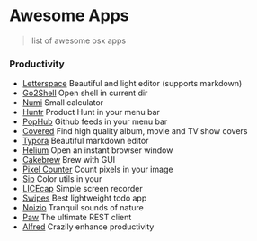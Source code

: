 # Awesome Apps
> list of awesome osx apps

### Productivity
+ [Letterspace](https://programmerbird.com/letterspace/) Beautiful and light editor (supports markdown)
+ [Go2Shell](http://zipzapmac.com/go2shell) Open shell in current dir
+ [Numi](http://numi.io/) Small calculator
+ [Huntr](http://huntr.us/) Product Hunt in your menu bar
+ [PopHub](http://questbe.at/pophub/) Github feeds in your menu bar
+ [Covered](https://itunes.apple.com/us/app/covered/id860548294?mt=12) Find high quality album, movie and TV show covers
+ [Typora](http://typora.io/) Beautiful markdown editor
+ [Helium](http://jadengeller.github.io/Helium/) Open an instant browser window
+ [Cakebrew](https://www.cakebrew.com/) Brew with GUI
+ [Pixel Counter](http://aerolab.github.io/pixelcounterapp/) Count pixels in your image
+ [Sip](http://theolabrothers.com/) Color utils in your
+ [LICEcap](http://www.cockos.com/licecap/) Simple screen recorder
+ [Swipes](http://swipesapp.com/) Best lightweight todo app
+ [Noizio](http://noiz.io/) Tranquil sounds of nature
+ [Paw](https://luckymarmot.com/paw) The ultimate REST client
+ [Alfred](https://www.alfredapp.com/) Crazily enhance productivity